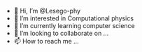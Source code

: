 - 👋 Hi, I’m @Lesego-phy
- 👀 I’m interested in Computational physics
- 🌱 I’m currently learning computer science
- 💞️ I’m looking to collaborate on ...
- 📫 How to reach me ...

<!---
Lesego-phy/Lesego-phy is a ✨ special ✨ repository because its `README.md` (this file) appears on your GitHub profile.
You can click the Preview link to take a look at your changes.
--->
